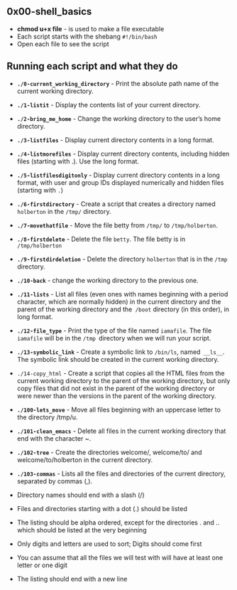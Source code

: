 ## 0x00-shell_basics



- **chmod u+x file** - is used to make a file executable
- Each script starts with the shebang ``` #!/bin/bash ```
- Open each file to see the script

## Running each script and what they do

-  **```./0-current_working_directory```** - Print the absolute path name of the current working directory.

-  **```./1-listit```** - Display the contents list of your current directory.

-  **```./2-bring_me_home```** - Change the working directory to the user’s home directory.


-  **```./3-listfiles```** - Display current directory contents in a long format.

-  **```./4-listmorefiles```** - Display current directory contents, including hidden files (starting with .). Use the long format.

-  **```./5-listfilesdigitonly```** - Display current directory contents in a long format, with user and group IDs displayed numerically and hidden files (starting with `.`)

-  **```./6-firstdirectory```** - Create a script that creates a directory named `holberton` in the `/tmp/` directory.

-  **```./7-movethatfile```** - Move the file betty from `/tmp/` to `/tmp/holberton`.

-  **```./8-firstdelete```** - Delete the file `betty`. The file betty is in` /tmp/holberton`

-  **```./9-firstdirdeletion```** - Delete the directory `holberton` that is in the `/tmp` directory.

-  **```./10-back```** - change the working directory to the previous one.

-  **```./11-lists```** - List all files (even ones with names beginning with a period character, which are normally hidden) in the current directory and the parent of the working directory and the` /boot` directory (in this order), in long format.

-  **```./12-file_type```** -  Print the type of the file named `iamafile`. The file `iamafile` will be in the `/tmp `directory when we will run your script.


-  **```./13-symbolic_link```** - Create a symbolic link to `/bin/ls`, named` __ls__`. The symbolic link should be created in the current working directory.


*  ```./14-copy_html``` -  Create a script that copies all the HTML files from the current working directory to the parent of the working directory, but only copy files that did not exist in the parent of the working directory or were newer than the versions in the parent of the working directory.

-  **```./100-lets_move```** - Move all files beginning with an uppercase letter to the directory /tmp/u.

-  **```./101-clean_emacs```** -  Delete all files in the current working directory that end with the character ~.

-  **```./102-tree```** - Create the directories welcome/, welcome/to/ and welcome/to/holberton in the current directory.

-  **```./103-commas```** - Lists all the files and directories of the current directory, separated by commas (,).
- Directory names should end with a slash (/)
- Files and directories starting with a dot (.) should be listed
- The listing should be alpha ordered, except for the directories . and .. which should be listed at the very beginning
- Only digits and letters are used to sort; Digits should come first
- You can assume that all the files we will test with will have at least one letter or one digit
- The listing should end with a new line